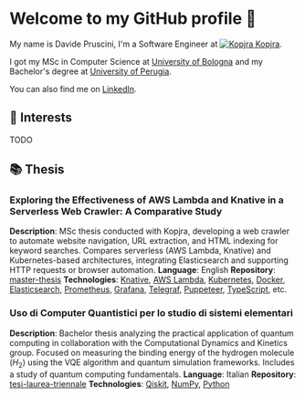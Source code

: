 # Welcome to my GitHub profile 👋

My name is Davide Pruscini, I'm a Software Engineer at [![Kopjra](https://www.kopjra.com/fav/favicon-16x16.png) Kopjra](https://www.kopjra.com/).

I got my MSc in Computer Science at [University of Bologna](https://www.unibo.it/en) and my Bachelor's degree at [University of Perugia](https://www.unipg.it/en/).

You can also find me on [LinkedIn](https://www.linkedin.com/in/davide-pruscini/).

## 🔭 Interests

TODO

## 📚 Thesis

### Exploring the Effectiveness of AWS Lambda and Knative in a Serverless Web Crawler: A Comparative Study
**Description**: MSc thesis conducted with Kopjra, developing a web crawler to automate website navigation, URL extraction, and HTML indexing for keyword searches. Compares serverless (AWS Lambda, Knative) and Kubernetes-based architectures, integrating Elasticsearch and supporting HTTP requests or browser automation.
**Language**: English
**Repository**: [master-thesis](https://github.com/prushh/master-thesis)
**Technologies**: [Knative](https://knative.dev/docs/), [AWS Lambda](https://aws.amazon.com/lambda/), [Kubernetes](https://kubernetes.io/), [Docker](https://www.docker.com/), [Elasticsearch](https://www.elastic.co/), [Prometheus](https://prometheus.io/), [Grafana](https://grafana.com/), [Telegraf](https://www.influxdata.com/time-series-platform/telegraf/), [Puppeteer](https://pptr.dev/), [TypeScript](https://www.typescriptlang.org/), etc.

### Uso di Computer Quantistici per lo studio di sistemi elementari

**Description**: Bachelor thesis analyzing the practical application of quantum computing in collaboration with the Computational Dynamics and Kinetics group. Focused on measuring the binding energy of the hydrogen molecule ($H_2$) using the VQE algorithm and quantum simulation frameworks. Includes a study of quantum computing fundamentals.
**Language**: Italian
**Repository**: [tesi-laurea-triennale](https://github.com/prushh/tesi-laurea-triennale)
**Technologies**: [Qiskit](https://www.ibm.com/quantum/qiskit), [NumPy](https://numpy.org/), [Python](https://www.python.org/)